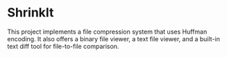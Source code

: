 # ShrinkIt

This project implements a file compression system that uses Huffman encoding.
It also offers a binary file viewer, a text file viewer, and a built-in text 
diff tool for file-to-file comparison.
